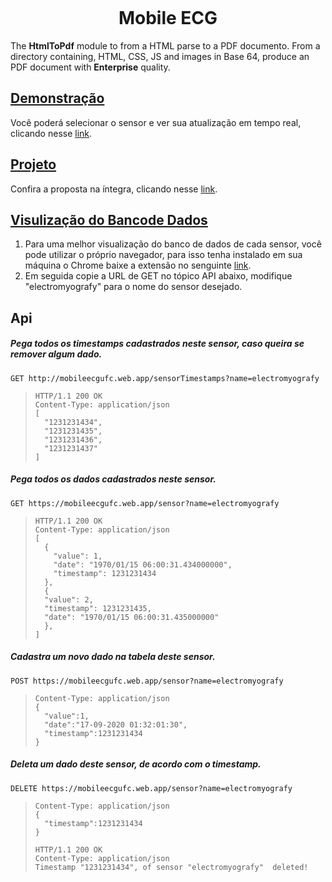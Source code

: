 <p align="center">
  <a href="#">
    <img src="" align="center" weight="400px"  margin="200px"/>
  </a>
</p>

<h1 align="center">Mobile ECG</h1>
<p align="left">
  The <strong>HtmlToPdf</strong> module to from a HTML parse to a PDF documento. From a directory containing, HTML, CSS, JS and images in Base 64, produce an PDF document with <strong>Enterprise</strong> quality.
</p>

<p align="left">
  <h2 align="left">
    <a href="https://mobileecgufc.web.app/">
      Demonstração
    </a>

  </h2>
  <p align="left">
   Você poderá selecionar o sensor e ver sua atualização em tempo real, clicando nesse <a href="https://mobileecgufc.web.app/">link</a>.
   </p>
</p>

<p align="left">
  <h2 align="left">
    <a href="https://github.com/juloko/MobileECG/blob/master/project.pdf">
      Projeto
    </a>
  </h2>
  <p align="left">
      Confira a proposta na íntegra, clicando nesse <a href="https://github.com/juloko/MobileECG/blob/master/project.pdf">link</a>.
   </p>
</p>

<p align="left">
  <h2 align="left">
    <a href="https://chrome.google.com/webstore/detail/json-viewer/gbmdgpbipfallnflgajpaliibnhdgobh">
      Visulização do Bancode Dados
    </a>
  </h2>
  <p align="left">
    <ol>
    <li>
      Para uma melhor visualização do banco de dados de cada sensor, você pode utilizar o próprio navegador, para isso tenha instalado em sua máquina o Chrome  baixe a extensão no senguinte <a href="https://chrome.google.com/webstore/detail/json-viewer/gbmdgpbipfallnflgajpaliibnhdgobh">link</a>.
    </li>
    <li>
      Em seguida copie a URL de GET no tópico API abaixo, modifique "electromyografy" para o nome do sensor desejado.
    </li>
    </ol>
</p>

<p align="left">
   <h2 align="left">Api</h2>
   <h5 align="left">Pega todos os timestamps cadastrados neste sensor, caso queira se remover algum dado.</h5>

`GET http://mobileecgufc.web.app/sensorTimestamps?name=electromyografy`

> ```http
> HTTP/1.1 200 OK
> Content-Type: application/json
> [
>   "1231231434",
>   "1231231435",
>   "1231231436",
>   "1231231437"
> ]
> ```

  <h5 align="left">Pega todos os dados cadastrados neste sensor.</h5>

`GET https://mobileecgufc.web.app/sensor?name=electromyografy`

> ```http
> HTTP/1.1 200 OK
> Content-Type: application/json
> [
>   {
>     "value": 1,
>     "date": "1970/01/15 06:00:31.434000000",
>     "timestamp": 1231231434
>   },
>   {
>   "value": 2,
>   "timestamp": 1231231435,
>   "date": "1970/01/15 06:00:31.435000000"
>   },
> ]
> ```

  <h5 align="left">Cadastra um novo dado na tabela deste sensor.</h5>

`POST https://mobileecgufc.web.app/sensor?name=electromyografy`

> ```http
> Content-Type: application/json
> {
>   "value":1,
>   "date":"17-09-2020 01:32:01:30",
>   "timestamp":1231231434
> }
> ```

  <h5 align="left">Deleta um dado deste sensor, de acordo com o timestamp.</h5>

`DELETE https://mobileecgufc.web.app/sensor?name=electromyografy`

> ```http
> Content-Type: application/json
> {
>   "timestamp":1231231434
> }
> ```
>
> ```http
> HTTP/1.1 200 OK
> Content-Type: application/json
> Timestamp "1231231434", of sensor "electromyografy"  deleted!
> ```

</p>
